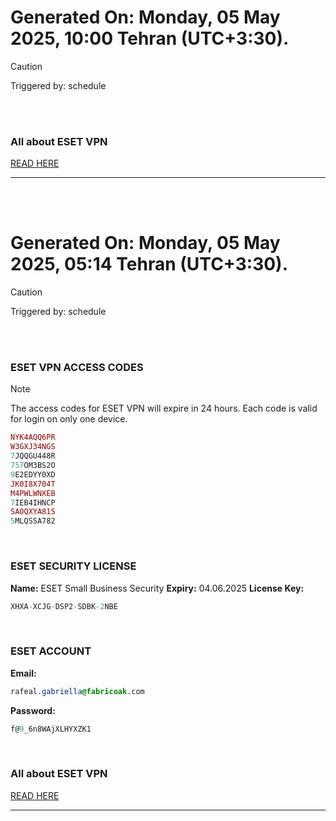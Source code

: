 # Generated On: Monday, 05 May 2025, 10:00 Tehran (UTC+3:30).

> [!CAUTION]
> Triggered by: schedule

<br><br>

### All about ESET VPN

[READ HERE](https://t.me/F_NiREvil/2113)

---

<br><br>

# Generated On: Monday, 05 May 2025, 05:14 Tehran (UTC+3:30).

> [!CAUTION]
> Triggered by: schedule

<br><br>

### ESET VPN ACCESS CODES

> [!NOTE]
> The access codes for ESET VPN will expire in 24 hours.
> Each code is valid for login on only one device.

```ruby
NYK4AQQ6PR
W3GXJ34NGS
7JQQGU448R
757OM3BS2O
9E2EDYY0XD
JK0I8X704T
M4PWLWNXEB
7IEB4IHNCP
SAOQXYA81S
5MLQSSA782
```

<br>

### ESET SECURITY LICENSE

**Name:** ESET Small Business Security
**Expiry:** 04.06.2025
**License Key:**

```POV-Ray SDL
XHXA-XCJG-DSP2-SDBK-2NBE
```

<br>

### ESET ACCOUNT

**Email:**

```CSS
rafeal.gabriella@fabricoak.com
```

**Password:**

```POV-Ray SDL
f@9_6n8WAjXLHYXZK1
```

<br>

### All about ESET VPN

[READ HERE](https://t.me/F_NiREvil/2113)

---

<br><br>

